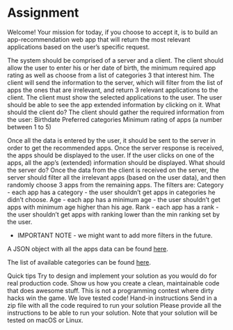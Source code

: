 
# Assignment

Welcome! Your mission for today, if you choose to accept it, is to build an app-recommendation web app that will return the most relevant applications based on the user’s specific request.

The system should be comprised of a server and a client. The client should allow the user to enter his or her date of birth, the minimum required app rating as well as choose from a list of categories 3 that interest him. 
The client will send the information to the server, which will filter from the list of apps the ones that are irrelevant, and return 3 relevant applications to the client. 
The client must show the selected applications to the user. The user should be able to see the app extended information by clicking on it.
What should the client do?
The client should gather the required information from the user:
Birthdate
Preferred categories
Minimum rating of apps (a number between 1 to 5)

Once all the data is entered by the user, it should be sent to the server in order to get the recommended apps.
Once the server response is received, the apps should be displayed to the user. If the user clicks on one of the apps, all the app’s (extended) information should be displayed.
What should the server do?
Once the data from the client is received on the server, the server should filter all the irrelevant apps (based on the user data), and then randomly choose 3 apps from the remaining apps.
The filters are:
Category - each app has a category - the user shouldn’t get apps in categories he didn’t choose.
Age - each app has a minimum age - the user shouldn’t get apps with minimum age higher than his age.
Rank - each app has a rank - the user shouldn’t get apps with ranking lower than the min ranking set by the user.

* IMPORTANT NOTE - we might want to add more filters in the future.

A JSON object with all the apps data can be found [here](https://gist.github.com/orgoldfus/d1cd6b8a65a0d242a522b8fa12ca0304).

The list of available categories can be found [here](https://gist.github.com/orgoldfus/3889d968bda41bc1dc4df20ff0235ad5).

Quick tips
Try to design and implement your solution as you would do for real production code. Show us how you create a clean, maintainable code that does awesome stuff. This is not a programming contest where dirty hacks win the game.
We love tested code!
Hand-in instructions
Send in a zip file with all the code required to run your solution
Please provide all the instructions to be able to run your solution. Note that your solution will be tested on macOS or Linux.